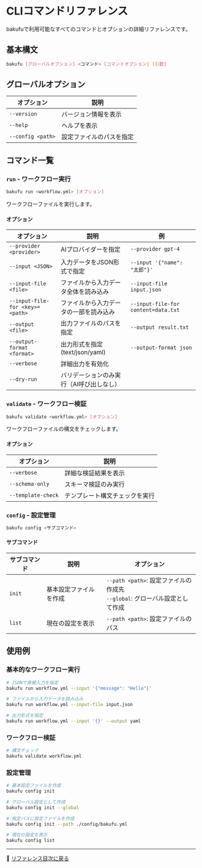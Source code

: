 # CLIコマンドリファレンス

bakufuで利用可能なすべてのコマンドとオプションの詳細リファレンスです。

## 基本構文

```bash
bakufu [グローバルオプション] <コマンド> [コマンドオプション] [引数]
```

## グローバルオプション

| オプション | 説明 |
|-----------|------|
| `--version` | バージョン情報を表示 |
| `--help` | ヘルプを表示 |
| `--config <path>` | 設定ファイルのパスを指定 |

## コマンド一覧

### `run` - ワークフロー実行

```bash
bakufu run <workflow.yml> [オプション]
```

ワークフローファイルを実行します。

#### オプション

| オプション | 説明 | 例 |
|-----------|------|-----|
| `--provider <provider>` | AIプロバイダーを指定 | `--provider gpt-4` |
| `--input <JSON>` | 入力データをJSON形式で指定 | `--input '{"name": "太郎"}'` |
| `--input-file <file>` | ファイルから入力データ全体を読み込み | `--input-file input.json` |
| `--input-file-for <key>=<path>` | ファイルから入力データの一部を読み込み | `--input-file-for content=data.txt` |
| `--output <file>` | 出力ファイルのパスを指定 | `--output result.txt` |
| `--output-format <format>` | 出力形式を指定 (text/json/yaml) | `--output-format json` |
| `--verbose` | 詳細出力を有効化 | |
| `--dry-run` | バリデーションのみ実行（AI呼び出しなし） | |

### `validate` - ワークフロー検証

```bash
bakufu validate <workflow.yml> [オプション]
```

ワークフローファイルの構文をチェックします。

#### オプション

| オプション | 説明 |
|-----------|------|
| `--verbose` | 詳細な検証結果を表示 |
| `--schema-only` | スキーマ検証のみ実行 |
| `--template-check` | テンプレート構文チェックを実行 |

### `config` - 設定管理

```bash
bakufu config <サブコマンド>
```

#### サブコマンド

| サブコマンド | 説明 | オプション |
|-------------|------|-----------|
| `init` | 基本設定ファイルを作成 | `--path <path>`: 設定ファイルの作成先<br>`--global`: グローバル設定として作成 |
| `list` | 現在の設定を表示 | `--path <path>`: 設定ファイルのパス |

## 使用例

### 基本的なワークフロー実行

```bash
# JSONで直接入力を指定
bakufu run workflow.yml --input '{"message": "Hello"}'

# ファイルから入力データを読み込み
bakufu run workflow.yml --input-file input.json

# 出力形式を指定
bakufu run workflow.yml --input '{}' --output yaml
```

### ワークフロー検証

```bash
# 構文チェック
bakufu validate workflow.yml
```

### 設定管理

```bash
# 基本設定ファイルを作成
bakufu config init

# グローバル設定として作成
bakufu config init --global

# 指定パスに設定ファイルを作成
bakufu config init --path ./config/bakufu.yml

# 現在の設定を表示
bakufu config list
```

---

📖 [リファレンス目次に戻る](README.md)